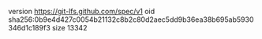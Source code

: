version https://git-lfs.github.com/spec/v1
oid sha256:0b9e4d427c0054b21132c8b2c80d2aec5dd9b36ea38b695ab5930346d1c189f3
size 13342
